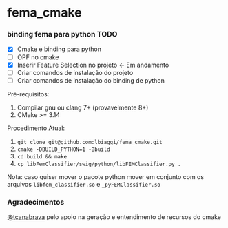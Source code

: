 # fema_cmake

### binding fema para python TODO
- [X] Cmake e binding para python
- [ ] OPF no cmake
- [X] Inserir Feature Selection no projeto <- Em andamento
- [ ] Criar comandos de instalação do projeto
- [ ] Criar comandos de instalação do binding de python

Pré-requisitos:
1. Compilar gnu ou clang  7+ (provavelmente 8+)
2. CMake >= 3.14

Procedimento Atual:

1. `git clone git@github.com:lbiaggi/fema_cmake.git`
2. `cmake -DBUILD_PYTHON=1 -Bbuild`
3. `cd build && make`
4. `cp libFemClassifier/swig/python/libFEMClassifier.py .`

Nota: caso quiser mover o pacote python mover em conjunto com os arquivos `libfem_classifier.so` e `_pyFEMClassifier.so`



### Agradecimentos
[@tcanabrava](https://github.com/tcanabrava) pelo apoio na geração e entendimento de recursos do cmake


